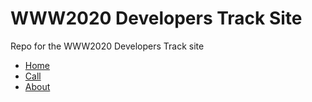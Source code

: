 # WWW2020 Developers Track Site

Repo for the WWW2020 Developers Track site

 * [Home](#)
 * [Call](#)
 * [About](#)

